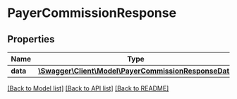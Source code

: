 # PayerCommissionResponse

## Properties
Name | Type | Description | Notes
------------ | ------------- | ------------- | -------------
**data** | [**\Swagger\Client\Model\PayerCommissionResponseData**](PayerCommissionResponseData.md) |  | [optional] 

[[Back to Model list]](../README.md#documentation-for-models) [[Back to API list]](../README.md#documentation-for-api-endpoints) [[Back to README]](../README.md)


